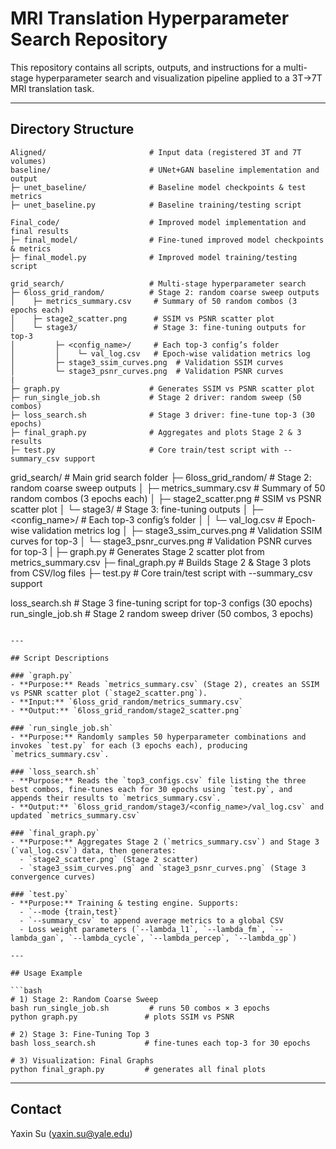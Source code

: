 # MRI Translation Hyperparameter Search Repository

This repository contains all scripts, outputs, and instructions for a multi-stage hyperparameter search and visualization pipeline applied to a 3T→7T MRI translation task.

---

## Directory Structure

```
Aligned/                       # Input data (registered 3T and 7T volumes)
baseline/                      # UNet+GAN baseline implementation and output
├─ unet_baseline/              # Baseline model checkpoints & test metrics
├─ unet_baseline.py            # Baseline training/testing script

Final_code/                    # Improved model implementation and final results
├─ final_model/                # Fine-tuned improved model checkpoints & metrics
├─ final_model.py              # Improved model training/testing script

grid_search/                   # Multi‑stage hyperparameter search
├─ 6loss_grid_random/          # Stage 2: random coarse sweep outputs
│    ├─ metrics_summary.csv     # Summary of 50 random combos (3 epochs each)
│    ├─ stage2_scatter.png      # SSIM vs PSNR scatter plot
│    └─ stage3/                 # Stage 3: fine‑tuning outputs for top‑3
│         ├─ <config_name>/     # Each top‑3 config’s folder
│         │    └─ val_log.csv   # Epoch‑wise validation metrics log
│         ├─ stage3_ssim_curves.png  # Validation SSIM curves
│         └─ stage3_psnr_curves.png  # Validation PSNR curves
|
├─ graph.py                    # Generates SSIM vs PSNR scatter plot
├─ run_single_job.sh           # Stage 2 driver: random sweep (50 combos)
├─ loss_search.sh              # Stage 3 driver: fine‑tune top‑3 (30 epochs)
├─ final_graph.py              # Aggregates and plots Stage 2 & 3 results
├─ test.py                     # Core train/test script with --summary_csv support
```

grid\_search/                      # Main grid search folder
├─ 6loss\_grid\_random/             # Stage 2: random coarse sweep outputs
│    ├─ metrics\_summary.csv        # Summary of 50 random combos (3 epochs each)
│    ├─ stage2\_scatter.png         # SSIM vs PSNR scatter plot
│    └─ stage3/                    # Stage 3: fine-tuning outputs
│         ├─ \<config\_name>/        # Each top-3 config’s folder
│         │    └─ val\_log.csv      # Epoch-wise validation metrics log
│         ├─ stage3\_ssim\_curves.png  # Validation SSIM curves for top-3
│         └─ stage3\_psnr\_curves.png  # Validation PSNR curves for top-3
|
├─ graph.py                       # Generates Stage 2 scatter plot from metrics\_summary.csv
├─ final\_graph.py                 # Builds Stage 2 & Stage 3 plots from CSV/log files
├─ test.py                        # Core train/test script with --summary\_csv support

loss\_search.sh                    # Stage 3 fine-tuning script for top-3 configs (30 epochs)
run\_single\_job.sh                 # Stage 2 random sweep driver (50 combos, 3 epochs)

````

---

## Script Descriptions

### `graph.py`
- **Purpose:** Reads `metrics_summary.csv` (Stage 2), creates an SSIM vs PSNR scatter plot (`stage2_scatter.png`).
- **Input:** `6loss_grid_random/metrics_summary.csv`
- **Output:** `6loss_grid_random/stage2_scatter.png`

### `run_single_job.sh`
- **Purpose:** Randomly samples 50 hyperparameter combinations and invokes `test.py` for each (3 epochs each), producing `metrics_summary.csv`.

### `loss_search.sh`
- **Purpose:** Reads the `top3_configs.csv` file listing the three best combos, fine-tunes each for 30 epochs using `test.py`, and appends their results to `metrics_summary.csv`.
- **Output:** `6loss_grid_random/stage3/<config_name>/val_log.csv` and updated `metrics_summary.csv`

### `final_graph.py`
- **Purpose:** Aggregates Stage 2 (`metrics_summary.csv`) and Stage 3 (`val_log.csv`) data, then generates:
  - `stage2_scatter.png` (Stage 2 scatter)
  - `stage3_ssim_curves.png` and `stage3_psnr_curves.png` (Stage 3 convergence curves)

### `test.py`
- **Purpose:** Training & testing engine. Supports:
  - `--mode {train,test}`
  - `--summary_csv` to append average metrics to a global CSV
  - Loss weight parameters (`--lambda_l1`, `--lambda_fm`, `--lambda_gan`, `--lambda_cycle`, `--lambda_percep`, `--lambda_gp`)

---

## Usage Example

```bash
# 1) Stage 2: Random Coarse Sweep
bash run_single_job.sh         # runs 50 combos × 3 epochs
python graph.py               # plots SSIM vs PSNR

# 2) Stage 3: Fine-Tuning Top 3
bash loss_search.sh           # fine-tunes each top-3 for 30 epochs

# 3) Visualization: Final Graphs
python final_graph.py         # generates all final plots
````

---

## Contact

Yaxin Su (yaxin.su@yale.edu)

